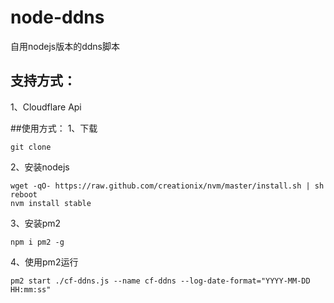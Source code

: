 # node-ddns
自用nodejs版本的ddns脚本  
## 支持方式：  
1、Cloudflare Api

##使用方式：
1、下载
```
git clone
```
2、安装nodejs
```
wget -qO- https://raw.github.com/creationix/nvm/master/install.sh | sh
reboot
nvm install stable
```
3、安装pm2
```
npm i pm2 -g
```
4、使用pm2运行
```
pm2 start ./cf-ddns.js --name cf-ddns --log-date-format="YYYY-MM-DD HH:mm:ss"
```
